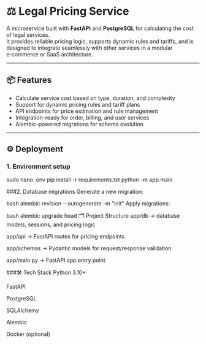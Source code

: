 # ⚖️ Legal Pricing Service

A microservice built with **FastAPI** and **PostgreSQL** for calculating the cost of legal services.  
It provides reliable pricing logic, supports dynamic rules and tariffs, and is designed to integrate seamlessly with other services in a modular e‑commerce or SaaS architecture.

---

## 📦 Features

- Calculate service cost based on type, duration, and complexity  
- Support for dynamic pricing rules and tariff plans  
- API endpoints for price estimation and rule management  
- Integration-ready for order, billing, and user services  
- Alembic-powered migrations for schema evolution  

---

## ⚙️ Deployment

### 1. Environment setup
sudo nano .env
pip install -r requirements.txt
python -m app.main

###2. Database migrations
Generate a new migration:

bash
alembic revision --autogenerate -m "init"
Apply migrations:

bash
alembic upgrade head
🗂 Project Structure
app/db → database models, sessions, and pricing logic

app/api → FastAPI routes for pricing endpoints

app/schemas → Pydantic models for request/response validation

app/main.py → FastAPI app entry point

###🛠 Tech Stack
Python 3.10+

FastAPI

PostgreSQL

SQLAlchemy

Alembic

Docker (optional)
